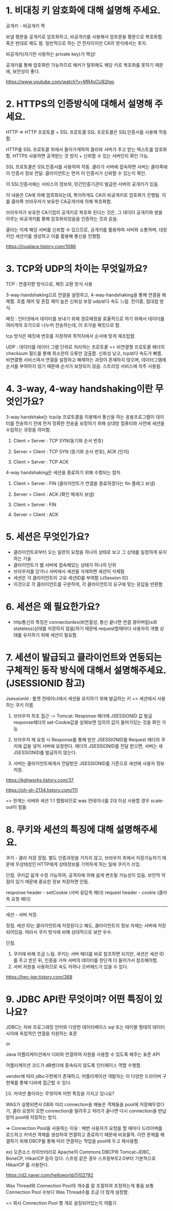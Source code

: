 # 1. 비대칭 키 암호화에 대해 설명해 주세요.

공개키 - 비공개키 짝

보낼 평문을 공개키로 암호화하고, 비공개키를 사용해서 암호문을 평문으로 복호화함.
혹은 반대로 해도 됨.
일반적으로 하는 건 전자이지만 CA의 방식에서는 후자.

비공개키(자기만 사용하는 private key)가 핵심!

공개키를 통해 암호화만 가능하므로 해커가 탈취해도 해당 키로 복호화를 못하기 때문에, 보안성이 좋다.

https://www.youtube.com/watch?v=MR4sCU82tgo

# 2. HTTPS의 인증방식에 대해서 설명해 주세요.

HTTP => HTTP 프로토콜 + SSL 프로토콜
SSL 프로토콜은 SSL인증서를 사용해 작동함.

HTTP를 SSL 프로토콜 위에서 돌아가게하여 클라와 서버가 주고 받는 텍스트를 암호화함.
HTTPS 사용하면 공격받는 것 방지 + 신뢰할 수 있는 서버인지 확인 가능.

SSL 프로토콜은 SSL인증서를 사용하여 작동.
클라가 서버에 접속하면 서버는 클라쪽에 이 인증서 정보 전달.
클라이언트는 먼저 이 인증서가 신뢰할 수 있는지 확인.

이 SSL인증서에는 서비스의 정보와, 민간인증기관이 발급한 서버의 공개키가 있음.

이 내용은 CA에 의해 암호화되는데, 특이하게도 CA의 비공개키로 암호화가 진행됨.
이를 클라쪽 브라우저가 보유한 CA공개키에 의해 복호화함.

브라우저가 보유한 CA기업의 공개키로 복호화 된다는 것은, 그 데이터 공개키와 쌍을 이루는 비공개키를 통해 암호화되었음을 인증하는 것과 같음.

클라는 이제 해당 서버를 신뢰할 수 있으므로, 공개키를 활용하여 서버와 소통하며, 대칭키인 세션키를 생성하고 이를 활용해 통신을 진행함.

https://inuplace.tistory.com/1086

# 3. TCP와 UDP의 차이는 무엇일까요?

TCP : 연결지향 방식으로, 패킷 교환 방식 사용

3-way-handshaking으로 연결을 설정하고,
4-way-handshaking을 통해 연결을 해제함.
흐름 제어 및 혼잡 제어
높은 신뢰성 보장
udp보다 속도 느림.
전이중, 점대점 방식.

패킷 : 인터넷에서 데이터를 보내기 위해 경로배정을 효율적으로 하기 위해서 데이터를 여러개의 조각으로 나누어 전송하는데, 이 조각을 패킷으로 함.

tcp 방식은 패킷에 번호를 지정하여 목적지에서 순서에 맞게 재조립함.

UDP : 데이터를 데이터 그램 단위로 처리하는 프로토콜
=> 비연결형 프로토콜
헤더의 checksum 필드를 통해 최소한의 오류만 검출함.
신뢰성 낮고, tcp보다 속도가 빠름.
비연결형 서비스여서 연결을 설정하고 해제하는 과정이 존재하지 않으며, 데이터그램에 순서를 부여하지 않기 때문에 순서가 보장되지 않음. 스트리밍 서비스에 자주 사용됨.

# 4. 3-way, 4-way handshaking이란 무엇인가요?

3-way handshake는 tcp/ip 프로토콜을 이용해서 통신을 하는 응용프로그램이 데이터를 전송하기 전에 먼저 정확한 전송을 보장하기 위해 상대방 컴퓨터와 사전에 세션을 수립하는 과정을 의미함.

1. Client > Server : TCP SYN(동기화 순서 번호)

2. Server > Client : TCP SYN (동기화 순서 번호), ACK (인지)

3. Client > Server : TCP ACK

4-way handshaking은 세션을 종료하기 위해 수행되는 절차.

1. Client > Server : FIN (클라이언트가 연결을 종료하겠다는 fin 플래그 보냄)

2. Server > Client : ACK (확인 메세지 보냄)

3. Client > Server : FIN

4. Server > Client : ACK

# 5. 세션은 무엇인가요?

- 클라이언트로부터 오는 일련의 요청을 하나의 상태로 보고 그 상태를 일정하게 유지하는 기술
- 클라이언트가 웹 서버에 접속해있는 상태가 하나의 단위
- 브라우저를 닫거나 서버에서 세션을 삭제하면 세션이 삭제됨
- 세션은 각 클라이언트이 고유 세션ID를 부여함 (JSession ID)
- 이것으로 각 클라이언트를 구분하여, 각 클라이언트의 요구에 맞는 응답을 반환함

# 6. 세션은 왜 필요한가요?

- http통신의 특징은 connectionles(비연결성, 통신 끝나면 연결 끊어버림)s와 stateless(상태를 저장하지 않음)하기 때문에 request할때마다
  사용자의 개별 상태를 유지하기 위해 세션이 필요함.

# 7. 세션이 발급되고 클라이언트와 연동되는 구체적인 동작 방식에 대해서 설명해주세요. (JSESSIONID 참고)

JsessionId : 톰캣 컨테이너에서 세션을 유지하기 위해 발급하는 키
=> 세션에서 사용하는 쿠키 이름

1. 브라우저 최초 접근 -> Tomcat: Response 헤더에 JSESSIONID 값 발급
   response헤더의 set-Cookie값을 살펴보면 임의의 값이 들어가있는 것을 확인 가능

2. 브라우저 재 요청 시 Response를 통해 받은 JSESSIONID를 Request 헤더의 쿠키에 값을 넣어 서버에 요청한다. 헤더의 JSESSIONID를 전달 받으면, 서버는 새 JSESSIONID를 발급하지 않는다.

3. 서버는 클라이언트에게서 전달받은 JSESSIONID를 기준으로 세션에 사용자 정보 저장.

https://kghworks.tistory.com/37

https://oh-sh-2134.tistory.com/111

=> 한계는 서버와 세션 1:1 맵핑되므로 was 컨테이너를 2대 이상 사용할 경우 scale-out이 힘듦

# 8. 쿠키와 세션의 특징에 대해 설명해주세요.

쿠키 - 클라 저장
장점. 별도 인증과정을 거치지 않고, 브라우저 측에서 저장가능하기 때문에 무상태성인 HTTP에게 상태정보를 기억하게 하는 일에 쿠키가 쓰임.

단점. 쿠키값 쉽게 수정 가능하여, 공격자에 의해 쉽게 변조될 가능성이 있음. 보안적 약점이 있기 때문에 중요한 정보 저장하면 안됨.

response header - setCookie (서버 응답측 헤더)
request header - cookie (클라측 요청 헤더)

---

세션 - 서버 저장.

장점. 세션 ID는 클라이언트에 저장된다고 해도, 클라이언트의 정보 자체는 서버에 저장되어있음. 따라서 쿠키 방식에 비해 상대적으로 보안 우수.

단점.

1. 쿠키에 비해 조금 느림. 쿠키는 서버 헤더를 바로 참조하면 되지만, 세션은 세션 ID를 주고 받은 뒤, 인증을 거쳐 서버의 데이터를 한단계 더 들어가서 참조해야함.
2. 서버 자원을 사용하므로 속도 저하나 오버헤드가 있을 수 있다.

https://hec-ker.tistory.com/368

# 9. JDBC API란 무엇이며? 어떤 특징이 있나요?

JDBC는 자바 프로그래밍 언어와 다양한 데이터베이스 sql 또는 테이블 형태의 데이터 사이에 독립적인 연결을 지원하는 표준

or

Java 어플리케이션에서 디비와 연결하여 자원을 사용할 수 있도록 해주는 표준 API

어플리케이션 코드가 dB벤더에 종속되지 않도록 인터페이스 역할 수행함.

vendor에 따라 jdbc구현체가 존재하고, 어플리케이션 개발자는 이 다양한 드라이버 구현체를 통해 디비에 접근할 수 있다.

10. 커넥션 풀이라는 무엇이며 어떤 특징을 가지고 있나요?

WAS가 실행되면서 DB와 미리 connection을 해놓은 객체들을 pool에 저장해두었다가,
클라 요청이 오면 connection을 빌려주고 처리가 끝나면 다시 connection을 반납받아 pool에 저장하는 방식.

=> Connection Pool을 사용하는 이유 :
매번 사용자가 요청을 할 때마다 드라이버를 로드하고 커넥션 객체를 생성하여 연결하고 종료하기 때문에 비효율적. 이런 문제를 해결하기 위해 DBCP를 통해 미리 연결하는 작업을 pool에 두고 재사용함.

ex) 오픈소스 라이브러리로 Apache의 Commons DBCP와 Tomcat-JDBC, BoneCP, HikariCP 등이 있다.
스프링 같은 경우 스프링부트2.0부터 기본적으로 HikariCP 를 사용한다.

https://d2.naver.com/helloworld/5102792

Was Thread와 Connection Pool의 개수를 잘 조절하여 조정하는게 좋음
보통 Connection Pool 수보다 Was Thread수를 조금 더 많게 설정함.

=> 회사 Connection Pool 몇 개로 설정되어있는지 여쭙기
